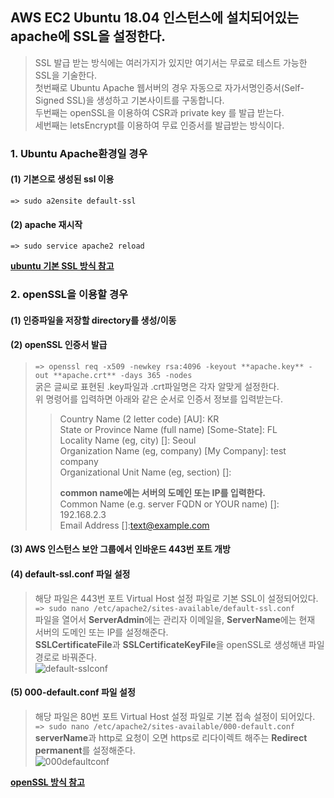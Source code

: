 ## AWS EC2 Ubuntu 18.04 인스턴스에 설치되어있는 apache에 SSL을 설정한다.

> SSL 발급 받는 방식에는 여러가지가 있지만 여기서는 무료로 테스트 가능한 SSL을 기술한다.    
> 첫번째로 Ubuntu Apache 웹서버의 경우 자동으로 자가서명인증서(Self-Signed SSL)을 생성하고 기본사이트를 구동합니다.    
> 두번째는 openSSL을 이용하여 CSR과 private key 를 발급 받는다.   
> 세번째는 letsEncrypt를 이용하여 무료 인증서를 발급받는 방식이다.    

### 1. Ubuntu Apache환경일 경우     
#### (1) 기본으로 생성된 ssl 이용    
```=> sudo a2ensite default-ssl```       

#### (2) apache 재시작    
```=> sudo service apache2 reload```    

**[ubuntu 기본 SSL 방식 참고](https://blog.lael.be/post/7147)**     
     
    
### 2. openSSL을 이용할 경우    
#### (1) 인증파일을 저장할 directory를 생성/이동    

#### (2) openSSL 인증서 발급
> ```=> openssl req -x509 -newkey rsa:4096 -keyout **apache.key** -out **apache.crt** -days 365 -nodes```       
> 굵은 글씨로 표현된 .key파일과 .crt파일명은 각자 알맞게 설정한다.    
> 위 명령어를 입력하면 아래와 같은 순서로 인증서 정보를 입력받는다.
>> Country Name (2 letter code) [AU]: KR   
>> State or Province Name (full name) [Some-State]: FL   
>> Locality Name (eg, city) []: Seoul   
>> Organization Name (eg, company) [My Company]: test company    
>> Organizational Unit Name (eg, section) []:   
>>    
>> **common name에는 서버의 도메인 또는 IP를 입력한다.**    
>> Common Name (e.g. server FQDN or YOUR name) []: 192.168.2.3   
>> Email Address []:text@example.com   
>>  

#### (3) AWS 인스턴스 보안 그룹에서 인바운드 443번 포트 개방    

#### (4) default-ssl.conf 파일 설정    
> 해당 파일은 443번 포트 Virtual Host 설정 파일로 기본 SSL이 설정되어있다.
> ```=> sudo nano /etc/apache2/sites-available/default-ssl.conf```     
> 파일을 열어서 **ServerAdmin**에는 관리자 이메일을, **ServerName**에는 현재 서버의 도메인 또는 IP를 설정해준다.    
> **SSLCertificateFile**과 **SSLCertificateKeyFile**을 openSSL로 생성해낸 파일 경로로 바꿔준다.    
> ![default-sslconf](https://user-images.githubusercontent.com/28284285/70770174-b7e5e280-1daf-11ea-9a01-3a1aa607c892.PNG)     
> 

#### (5) 000-default.conf 파일 설정    
> 해당 파일은 80번 포트 Virtual Host 설정 파일로 기본 접속 설정이 되어있다.     
> ```=> sudo nano /etc/apache2/sites-available/000-default.conf```      
> **serverName**과 http로 요청이 오면 https로 리다이렉트 해주는 **Redirect permanent**를 설정해준다.    
> ![000defaultconf](https://user-images.githubusercontent.com/28284285/70770175-b7e5e280-1daf-11ea-9ee3-6f93974051bb.PNG)    
>  

**[openSSL 방식 참고](https://hostadvice.com/how-to/configure-apache-with-tls-ssl-certificate-on-ubuntu-18/)**     




 
